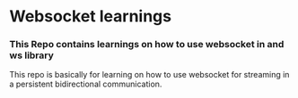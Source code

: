 # Websocket learnings
### This Repo contains learnings on how to use websocket in and ws library

This repo is basically for learning on how to use websocket for streaming in a persistent bidirectional communication.